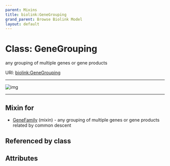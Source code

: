 ```yaml
---
parent: Mixins
title: biolink:GeneGrouping
grand_parent: Browse Biolink Model
layout: default
---
```


# Class: GeneGrouping


any grouping of multiple genes or gene products

URI: [biolink:GeneGrouping](https://w3id.org/biolink/vocab/GeneGrouping)


---

![img](http://yuml.me/diagram/nofunky;dir:TB/class/[GeneFamily]uses%20-.-%3E[GeneGrouping],[GeneFamily])

---


## Mixin for

 * [GeneFamily](GeneFamily.md) (mixin)  - any grouping of multiple genes or gene products related by common descent

## Referenced by class


## Attributes

